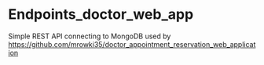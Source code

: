 # Endpoints_doctor_web_app

Simple REST API connecting to MongoDB used by https://github.com/mrowki35/doctor_appointment_reservation_web_application
